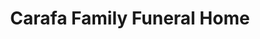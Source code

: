 ---
title: "Carafa Family Funeral Home"
url: /chelsea/carafa-family-funeral-home/
shop: funeral directors
---